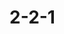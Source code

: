 # 2-2-1<!DOCTYPE html>
<html lang="en" dir="ltr">
<head>
<meta charset="UTF-8" />
<meta name="viewport" content="width=device-width, initial-scale=1" />
<title>Flame Project - پرۆژەی Flame</title>
<!-- Tailwind CSS CDN -->
<script src="https://cdn.tailwindcss.com"></script>
<style>
  @import url('https://fonts.googleapis.com/css2?family=Outfit:wght@300;400;600;700&display=swap');
    
      /* Base styles */
        body {
            font-family: 'Outfit', sans-serif;
                margin: 0;
                    padding: 0;
                        min-height: 100vh;
                            background-color: #000;
                                color: #e2e8f0;
                                    overflow-x: hidden;
                                        position: relative;
                                          }

                                            /* Starfield background */
                                              #starfield {
                                                  position: fixed;
                                                      top: 0;
                                                          left: 0;
                                                              width: 100%;
                                                                  height: 100%;
                                                                      z-index: -1;
                                                                          background: radial-gradient(ellipse at center, rgba(30, 10, 50, 0.3) 0%, #000 100%);
                                                                            }

                                                                              /* Static stars */
                                                                                .star {
                                                                                    position: absolute;
                                                                                        width: 1px;
                                                                                            height: 1px;
                                                                                                background: #fff;
                                                                                                    border-radius: 50%;
                                                                                                        animation: twinkle 5s infinite;
                                                                                                          }

                                                                                                            /* Shooting stars */
                                                                                                              .shooting-star {
                                                                                                                  position: absolute;
                                                                                                                      width: 100px;
                                                                                                                          height: 1px;
                                                                                                                              background: linear-gradient(90deg, rgba(0,0,0,0), #7f7fff, #b37aff);
                                                                                                                                  transform: rotate(-45deg);
                                                                                                                                      animation: shoot 8s linear infinite;
                                                                                                                                          opacity: 0;
                                                                                                                                            }

                                                                                                                                              /* Animations */
                                                                                                                                                @keyframes twinkle {
                                                                                                                                                    0%, 100% { opacity: 0.2; }
                                                                                                                                                        50% { opacity: 1; }
                                                                                                                                                          }

                                                                                                                                                            @keyframes shoot {
                                                                                                                                                                0% {
                                                                                                                                                                      transform: translateX(0) translateY(0) rotate(-45deg);
                                                                                                                                                                            opacity: 0;
                                                                                                                                                                                }
                                                                                                                                                                                    10% {
                                                                                                                                                                                          opacity: 1;
                                                                                                                                                                                              }
                                                                                                                                                                                                  100% {
                                                                                                                                                                                                        transform: translateX(1000px) translateY(-1000px) rotate(-45deg);
                                                                                                                                                                                                              opacity: 0;
                                                                                                                                                                                                                  }
                                                                                                                                                                                                                    }

                                                                                                                                                                                                                      /* Logo styles */
                                                                                                                                                                                                                        .logo {
                                                                                                                                                                                                                            font-family: 'Outfit', sans-serif;
                                                                                                                                                                                                                                font-weight: 700;
                                                                                                                                                                                                                                    font-size: 2.5rem;
                                                                                                                                                                                                                                        color: #7f7fff;
                                                                                                                                                                                                                                            position: relative;
                                                                                                                                                                                                                                                display: inline-block;
                                                                                                                                                                                                                                                  }

                                                                                                                                                                                                                                                    .logo-equation {
                                                                                                                                                                                                                                                        position: absolute;
                                                                                                                                                                                                                                                            top: -0.8em;
                                                                                                                                                                                                                                                                left: 50%;
                                                                                                                                                                                                                                                                    transform: translateX(-50%);
                                                                                                                                                                                                                                                                        font-size: 0.6em;
                                                                                                                                                                                                                                                                            color: #b37aff;
                                                                                                                                                                                                                                                                                font-weight: 400;
                                                                                                                                                                                                                                                                                  }

                                                                                                                                                                                                                                                                                    /* Kurdish text styling */
                                                                                                                                                                                                                                                                                      .kurdish {
                                                                                                                                                                                                                                                                                          font-size: 0.9em;
                                                                                                                                                                                                                                                                                              color: #aaaaff;
                                                                                                                                                                                                                                                                                                  margin-right: 0.5em;
                                                                                                                                                                                                                                                                                                      font-style: italic;
                                                                                                                                                                                                                                                                                                        }

                                                                                                                                                                                                                                                                                                          /* Header styles */
                                                                                                                                                                                                                                                                                                            header {
                                                                                                                                                                                                                                                                                                                background: rgba(0, 0, 20, 0.8);
                                                                                                                                                                                                                                                                                                                    backdrop-filter: blur(10px);
                                                                                                                                                                                                                                                                                                                        padding: 1rem 2rem;
                                                                                                                                                                                                                                                                                                                            border-bottom: 1px solid #2a2a4a;
                                                                                                                                                                                                                                                                                                                              }

                                                                                                                                                                                                                                                                                                                                /* Content card styles */
                                                                                                                                                                                                                                                                                                                                  .card {
                                                                                                                                                                                                                                                                                                                                      background: rgba(20, 20, 40, 0.7);
                                                                                                                                                                                                                                                                                                                                          border-radius: 1rem;
                                                                                                                                                                                                                                                                                                                                              padding: 2rem;
                                                                                                                                                                                                                                                                                                                                                  box-shadow: 0 0 20px rgba(100, 70, 200, 0.2);
                                                                                                                                                                                                                                                                                                                                                      backdrop-filter: blur(5px);
                                                                                                                                                                                                                                                                                                                                                          border: 1px solid #3a3a5a;
                                                                                                                                                                                                                                                                                                                                                            }

                                                                                                                                                                                                                                                                                                                                                              /* Footer styles */
                                                                                                                                                                                                                                                                                                                                                                footer {
                                                                                                                                                                                                                                                                                                                                                                    background: rgba(10, 10, 30, 0.9);
                                                                                                                                                                                                                                                                                                                                                                        padding: 1.5rem;
                                                                                                                                                                                                                                                                                                                                                                            text-align: center;
                                                                                                                                                                                                                                                                                                                                                                                font-size: 0.9rem;
                                                                                                                                                                                                                                                                                                                                                                                    color: #6666cc;
                                                                                                                                                                                                                                                                                                                                                                                      }
                                                                                                                                                                                                                                                                                                                                                                                      </style>
                                                                                                                                                                                                                                                                                                                                                                                      </head>
                                                                                                                                                                                                                                                                                                                                                                                      <body>

                                                                                                                                                                                                                                                                                                                                                                                      <!-- Starfield Background -->
                                                                                                                                                                                                                                                                                                                                                                                      <div id="starfield"></div>

                                                                                                                                                                                                                                                                                                                                                                                      <!-- Header with Logo -->
                                                                                                                                                                                                                                                                                                                                                                                      <header class="flex justify-between items-center">
                                                                                                                                                                                                                                                                                                                                                                                        <div class="flex items-center">
                                                                                                                                                                                                                                                                                                                                                                                            <div class="logo">
                                                                                                                                                                                                                                                                                                                                                                                                  flame
                                                                                                                                                                                                                                                                                                                                                                                                        <span class="logo-equation">2+2=1</span>
                                                                                                                                                                                                                                                                                                                                                                                                            </div>
                                                                                                                                                                                                                                                                                                                                                                                                                <div class="ml-4 text-sm text-purple-300">
                                                                                                                                                                                                                                                                                                                                                                                                                      <span class="en">The creator of the web:</span>
                                                                                                                                                                                                                                                                                                                                                                                                                            <span class="kurdish">دروستکەری وێب:</span>
                                                                                                                                                                                                                                                                                                                                                                                                                                  Goshan mzafar
                                                                                                                                                                                                                                                                                                                                                                                                                                      </div>
                                                                                                                                                                                                                                                                                                                                                                                                                                        </div>
                                                                                                                                                                                                                                                                                                                                                                                                                                          <nav>
                                                                                                                                                                                                                                                                                                                                                                                                                                              <ul class="flex space-x-6">
                                                                                                                                                                                                                                                                                                                                                                                                                                                    <li><a href="#" class="hover:text-purple-300">Home <span class="kurdish">ماڵەوە</span></a></li>
                                                                                                                                                                                                                                                                                                                                                                                                                                                          <li><a href="#" class="hover:text-purple-300">About <span class="kurdish">دەربارە</span></a></li>
                                                                                                                                                                                                                                                                                                                                                                                                                                                                <li><a href="#" class="hover:text-purple-300">Contact <span class="kurdish">پەیوەندی</span></a></li>
                                                                                                                                                                                                                                                                                                                                                                                                                                                                    </ul>
                                                                                                                                                                                                                                                                                                                                                                                                                                                                      </nav>
                                                                                                                                                                                                                                                                                                                                                                                                                                                                      </header>

                                                                                                                                                                                                                                                                                                                                                                                                                                                                      <!-- Main Content -->
                                                                                                                                                                                                                                                                                                                                                                                                                                                                      <main class="container mx-auto px-4 py-12 max-w-6xl">
                                                                                                                                                                                                                                                                                                                                                                                                                                                                        <section class="card mb-12">
                                                                                                                                                                                                                                                                                                                                                                                                                                                                            <h1 class="text-3xl font-bold mb-6">
                                                                                                                                                                                                                                                                                                                                                                                                                                                                                  <span class="en">Welcome to Flame Project</span>
                                                                                                                                                                                                                                                                                                                                                                                                                                                                                        <span class="kurdish">بەخێربێن بۆ پرۆژەی Flame</span>
                                                                                                                                                                                                                                                                                                                                                                                                                                                                                            </h1>
                                                                                                                                                                                                                                                                                                                                                                                                                                                                                                <p class="mb-4">
                                                                                                                                                                                                                                                                                                                                                                                                                                                                                                      <span class="en">This is a demonstration of a beautiful dark theme with starry background.</span>
                                                                                                                                                                                                                                                                                                                                                                                                                                                                                                            <span class="kurdish">ئەمە نیشاندانێکی ڕووناکی تاریکە کە پاشبنەماوە ئەستێرەییە.</span>
                                                                                                                                                                                                                                                                                                                                                                                                                                                                                                                </p>
                                                                                                                                                                                                                                                                                                                                                                                                                                                                                                                    <p>
                                                                                                                                                                                                                                                                                                                                                                                                                                                                                                                          <span class="en">The stars twinkle and shooting stars move slowly across the screen.</span>
                                                                                                                                                                                                                                                                                                                                                                                                                                                                                                                                <span class="kurdish">ئەستێرەکان دەدرەوشێنەوە و ئەستێرە کەوتووەکان بەهێواشی دەجوڵێن.</span>
                                                                                                                                                                                                                                                                                                                                                                                                                                                                                                                                    </p>
                                                                                                                                                                                                                                                                                                                                                                                                                                                                                                                                      </section>

                                                                                                                                                                                                                                                                                                                                                                                                                                                                                                                                        <div class="grid md:grid-cols-2 gap-8">
                                                                                                                                                                                                                                                                                                                                                                                                                                                                                                                                            <section class="card">
                                                                                                                                                                                                                                                                                                                                                                                                                                                                                                                                                  <h2 class="text-2xl font-bold mb-4">
                                                                                                                                                                                                                                                                                                                                                                                                                                                                                                                                                          <span class="en">Features</span>
                                                                                                                                                                                                                                                                                                                                                                                                                                                                                                                                                                  <span class="kurdish">تایبەتمەندییەکان</span>
                                                                                                                                                                                                                                                                                                                                                                                                                                                                                                                                                                        </h2>
                                                                                                                                                                                                                                                                                                                                                                                                                                                                                                                                                                              <ul class="space-y-3">
                                                                                                                                                                                                                                                                                                                                                                                                                                                                                                                                                                                      <li class="flex items-start">
                                                                                                                                                                                                                                                                                                                                                                                                                                                                                                                                                                                                <span class="text-purple-300 mr-2">✓</span>
                                                                                                                                                                                                                                                                                                                                                                                                                                                                                                                                                                                                          <span>
                                                                                                                                                                                                                                                                                                                                                                                                                                                                                                                                                                                                                      <span class="en">Animated star background</span>
                                                                                                                                                                                                                                                                                                                                                                                                                                                                                                                                                                                                                                  <span class="kurdish">پاشبنەمای ئەستێرەی جوڵاو</span>
                                                                                                                                                                                                                                                                                                                                                                                                                                                                                                                                                                                                                                            </span>
                                                                                                                                                                                                                                                                                                                                                                                                                                                                                                                                                                                                                                                    </li>
                                                                                                                                                                                                                                                                                                                                                                                                                                                                                                                                                                                                                                                            <li class="flex items-start">
                                                                                                                                                                                                                                                                                                                                                                                                                                                                                                                                                                                                                                                                      <span class="text-purple-300 mr-2">✓</span>
                                                                                                                                                                                                                                                                                                                                                                                                                                                                                                                                                                                                                                                                                <span>
                                                                                                                                                                                                                                                                                                                                                                                                                                                                                                                                                                                                                                                                                            <span class="en">Bilingual UI (English/Kurdish)</span>
                                                                                                                                                                                                                                                                                                                                                                                                                                                                                                                                                                                                                                                                                                        <span class="kurdish">UIی دوو زمانە (ئینگلیزی/کوردی)</span>
                                                                                                                                                                                                                                                                                                                                                                                                                                                                                                                                                                                                                                                                                                                  </span>
                                                                                                                                                                                                                                                                                                                                                                                                                                                                                                                                                                                                                                                                                                                          </li>
                                                                                                                                                                                                                                                                                                                                                                                                                                                                                                                                                                                                                                                                                                                                  <li class="flex items-start">
                                                                                                                                                                                                                                                                                                                                                                                                                                                                                                                                                                                                                                                                                                                                            <span class="text-purple-300 mr-2">✓</span>
                                                                                                                                                                                                                                                                                                                                                                                                                                                                                                                                                                                                                                                                                                                                                      <span>
                                                                                                                                                                                                                                                                                                                                                                                                                                                                                                                                                                                                                                                                                                                                                                  <span class="en">Custom "flame" logo</span>
                                                                                                                                                                                                                                                                                                                                                                                                                                                                                                                                                                                                                                                                                                                                                                              <span class="kurdish">لۆگۆی تایبەتی "flame"</span>
                                                                                                                                                                                                                                                                                                                                                                                                                                                                                                                                                                                                                                                                                                                                                                                        </span>
                                                                                                                                                                                                                                                                                                                                                                                                                                                                                                                                                                                                                                                                                                                                                                                                </li>
                                                                                                                                                                                                                                                                                                                                                                                                                                                                                                                                                                                                                                                                                                                                                                                                      </ul>
                                                                                                                                                                                                                                                                                                                                                                                                                                                                                                                                                                                                                                                                                                                                                                                                          </section>

                                                                                                                                                                                                                                                                                                                                                                                                                                                                                                                                                                                                                                                                                                                                                                                                              <section class="card">
                                                                                                                                                                                                                                                                                                                                                                                                                                                                                                                                                                                                                                                                                                                                                                                                                    <h2 class="text-2xl font-bold mb-4">
                                                                                                                                                                                                                                                                                                                                                                                                                                                                                                                                                                                                                                                                                                                                                                                                                            <span class="en">Get Started</span>
                                                                                                                                                                                                                                                                                                                                                                                                                                                                                                                                                                                                                                                                                                                                                                                                                                    <span class="kurdish">دەستپێبکە</span>
                                                                                                                                                                                                                                                                                                                                                                                                                                                                                                                                                                                                                                                                                                                                                                                                                                          </h2>
                                                                                                                                                                                                                                                                                                                                                                                                                                                                                                                                                                                                                                                                                                                                                                                                                                                <p class="mb-4">
                                                                                                                                                                                                                                                                                                                                                                                                                                                                                                                                                                                                                                                                                                                                                                                                                                                        <span class="en">Click the button below to begin your journey.</span>
                                                                                                                                                                                                                                                                                                                                                                                                                                                                                                                                                                                                                                                                                                                                                                                                                                                                <span class="kurdish">کرتە لە دوگمەی خوارەوە بکە بۆ دەستپێکردنی گەشتەکەت.</span>
                                                                                                                                                                                                                                                                                                                                                                                                                                                                                                                                                                                                                                                                                                                                                                                                                                                                      </p>
                                                                                                                                                                                                                                                                                                                                                                                                                                                                                                                                                                                                                                                                                                                                                                                                                                                                            <button class="bg-gradient-to-r from-blue-500 to-purple-600 hover:from-blue-600 hover:to-purple-700 text-white font-bold py-3 px-6 rounded-lg transition-all duration-300">
                                                                                                                                                                                                                                                                                                                                                                                                                                                                                                                                                                                                                                                                                                                                                                                                                                                                                    <span class="en">Begin Now</span>
                                                                                                                                                                                                                                                                                                                                                                                                                                                                                                                                                                                                                                                                                                                                                                                                                                                                                            <span class="kurdish">ئێستا دەستپێبکە</span>
                                                                                                                                                                                                                                                                                                                                                                                                                                                                                                                                                                                                                                                                                                                                                                                                                                                                                                  </button>
                                                                                                                                                                                                                                                                                                                                                                                                                                                                                                                                                                                                                                                                                                                                                                                                                                                                                                      </section>
                                                                                                                                                                                                                                                                                                                                                                                                                                                                                                                                                                                                                                                                                                                                                                                                                                                                                                        </div>
                                                                                                                                                                                                                                                                                                                                                                                                                                                                                                                                                                                                                                                                                                                                                                                                                                                                                                        </main>

                                                                                                                                                                                                                                                                                                                                                                                                                                                                                                                                                                                                                                                                                                                                                                                                                                                                                                        <!-- Footer -->
                                                                                                                                                                                                                                                                                                                                                                                                                                                                                                                                                                                                                                                                                                                                                                                                                                                                                                        <footer>
                                                                                                                                                                                                                                                                                                                                                                                                                                                                                                                                                                                                                                                                                                                                                                                                                                                                                                          <p>
                                                                                                                                                                                                                                                                                                                                                                                                                                                                                                                                                                                                                                                                                                                                                                                                                                                                                                              <span class="en">© 2023 Flame Project. All rights reserved.</span>
                                                                                                                                                                                                                                                                                                                                                                                                                                                                                                                                                                                                                                                                                                                                                                                                                                                                                                                  <span class="kurdish">© ٢٠٢٣ پرۆژەی Flame. هەموو مافەکان پارێزراون.</span>
                                                                                                                                                                                                                                                                                                                                                                                                                                                                                                                                                                                                                                                                                                                                                                                                                                                                                                                    </p>
                                                                                                                                                                                                                                                                                                                                                                                                                                                                                                                                                                                                                                                                                                                                                                                                                                                                                                                    </footer>

                                                                                                                                                                                                                                                                                                                                                                                                                                                                                                                                                                                                                                                                                                                                                                                                                                                                                                                    <script>
                                                                                                                                                                                                                                                                                                                                                                                                                                                                                                                                                                                                                                                                                                                                                                                                                                                                                                                    // Create stars
                                                                                                                                                                                                                                                                                                                                                                                                                                                                                                                                                                                                                                                                                                                                                                                                                                                                                                                    function createStars() {
                                                                                                                                                                                                                                                                                                                                                                                                                                                                                                                                                                                                                                                                                                                                                                                                                                                                                                                      const starfield = document.getElementById('starfield');
                                                                                                                                                                                                                                                                                                                                                                                                                                                                                                                                                                                                                                                                                                                                                                                                                                                                                                                        
                                                                                                                                                                                                                                                                                                                                                                                                                                                                                                                                                                                                                                                                                                                                                                                                                                                                                                                          // Create static stars
                                                                                                                                                                                                                                                                                                                                                                                                                                                                                                                                                                                                                                                                                                                                                                                                                                                                                                                            for (let i = 0; i < 200; i++) {
                                                                                                                                                                                                                                                                                                                                                                                                                                                                                                                                                                                                                                                                                                                                                                                                                                                                                                                                const star = document.createElement('div');
                                                                                                                                                                                                                                                                                                                                                                                                                                                                                                                                                                                                                                                                                                                                                                                                                                                                                                                                    star.className = 'star';
                                                                                                                                                                                                                                                                                                                                                                                                                                                                                                                                                                                                                                                                                                                                                                                                                                                                                                                                        star.style.left = `${Math.random() * 100}%`;
                                                                                                                                                                                                                                                                                                                                                                                                                                                                                                                                                                                                                                                                                                                                                                                                                                                                                                                                            star.style.top = `${Math.random() * 100}%`;
                                                                                                                                                                                                                                                                                                                                                                                                                                                                                                                                                                                                                                                                                                                                                                                                                                                                                                                                                star.style.animationDelay = `${Math.random() * 5}s`;
                                                                                                                                                                                                                                                                                                                                                                                                                                                                                                                                                                                                                                                                                                                                                                                                                                                                                                                                                    star.style.width = `${Math.random() * 2 + 1}px`;
                                                                                                                                                                                                                                                                                                                                                                                                                                                                                                                                                                                                                                                                                                                                                                                                                                                                                                                                                        star.style.height = star.style.width;
                                                                                                                                                                                                                                                                                                                                                                                                                                                                                                                                                                                                                                                                                                                                                                                                                                                                                                                                                            starfield.appendChild(star);
                                                                                                                                                                                                                                                                                                                                                                                                                                                                                                                                                                                                                                                                                                                                                                                                                                                                                                                                                              }

                                                                                                                                                                                                                                                                                                                                                                                                                                                                                                                                                                                                                                                                                                                                                                                                                                                                                                                                                                // Create shooting stars
                                                                                                                                                                                                                                                                                                                                                                                                                                                                                                                                                                                                                                                                                                                                                                                                                                                                                                                                                                  for (let i = 0; i < 5; i++) {
                                                                                                                                                                                                                                                                                                                                                                                                                                                                                                                                                                                                                                                                                                                                                                                                                                                                                                                                                                      const shootingStar = document.createElement('div');
                                                                                                                                                                                                                                                                                                                                                                                                                                                                                                                                                                                                                                                                                                                                                                                                                                                                                                                                                                          shootingStar.className = 'shooting-star';
                                                                                                                                                                                                                                                                                                                                                                                                                                                                                                                                                                                                                                                                                                                                                                                                                                                                                                                                                                              shootingStar.style.left = `${Math.random() * 100}%`;
                                                                                                                                                                                                                                                                                                                                                                                                                                                                                                                                                                                                                                                                                                                                                                                                                                                                                                                                                                                  shootingStar.style.top = `${Math.random() * 100}%`;
                                                                                                                                                                                                                                                                                                                                                                                                                                                                                                                                                                                                                                                                                                                                                                                                                                                                                                                                                                                      shootingStar.style.animationDelay = `${Math.random() * 10}s`;
                                                                                                                                                                                                                                                                                                                                                                                                                                                                                                                                                                                                                                                                                                                                                                                                                                                                                                                                                                                          starfield.appendChild(shootingStar);
                                                                                                                                                                                                                                                                                                                                                                                                                                                                                                                                                                                                                                                                                                                                                                                                                                                                                                                                                                                            }
                                                                                                                                                                                                                                                                                                                                                                                                                                                                                                                                                                                                                                                                                                                                                                                                                                                                                                                                                                                            }

                                                                                                                                                                                                                                                                                                                                                                                                                                                                                                                                                                                                                                                                                                                                                                                                                                                                                                                                                                                            // Initialize when page loads
                                                                                                                                                                                                                                                                                                                                                                                                                                                                                                                                                                                                                                                                                                                                                                                                                                                                                                                                                                                            window.addEventListener('DOMContentLoaded', () => {
                                                                                                                                                                                                                                                                                                                                                                                                                                                                                                                                                                                                                                                                                                                                                                                                                                                                                                                                                                                              createStars();
                                                                                                                                                                                                                                                                                                                                                                                                                                                                                                                                                                                                                                                                                                                                                                                                                                                                                                                                                                                                
                                                                                                                                                                                                                                                                                                                                                                                                                                                                                                                                                                                                                                                                                                                                                                                                                                                                                                                                                                                                  // Add more shooting stars periodically
                                                                                                                                                                                                                                                                                                                                                                                                                                                                                                                                                                                                                                                                                                                                                                                                                                                                                                                                                                                                    setInterval(() => {
                                                                                                                                                                                                                                                                                                                                                                                                                                                                                                                                                                                                                                                                                                                                                                                                                                                                                                                                                                                                        const shootingStar = document.createElement('div');
                                                                                                                                                                                                                                                                                                                                                                                                                                                                                                                                                                                                                                                                                                                                                                                                                                                                                                                                                                                                            shootingStar.className = 'shooting-star';
                                                                                                                                                                                                                                                                                                                                                                                                                                                                                                                                                                                                                                                                                                                                                                                                                                                                                                                                                                                                                shootingStar.style.left = `${Math.random() * 100}%`;
                                                                                                                                                                                                                                                                                                                                                                                                                                                                                                                                                                                                                                                                                                                                                                                                                                                                                                                                                                                                                    shootingStar.style.top = `${Math.random() * 100}%`;
                                                                                                                                                                                                                                                                                                                                                                                                                                                                                                                                                                                                                                                                                                                                                                                                                                                                                                                                                                                                                        document.getElementById('starfield').appendChild(shootingStar);
                                                                                                                                                                                                                                                                                                                                                                                                                                                                                                                                                                                                                                                                                                                                                                                                                                                                                                                                                                                                                            
                                                                                                                                                                                                                                                                                                                                                                                                                                                                                                                                                                                                                                                                                                                                                                                                                                                                                                                                                                                                                                // Remove after animation completes
                                                                                                                                                                                                                                                                                                                                                                                                                                                                                                                                                                                                                                                                                                                                                                                                                                                                                                                                                                                                                                    setTimeout(() => {
                                                                                                                                                                                                                                                                                                                                                                                                                                                                                                                                                                                                                                                                                                                                                                                                                                                                                                                                                                                                                                          shootingStar.remove();
                                                                                                                                                                                                                                                                                                                                                                                                                                                                                                                                                                                                                                                                                                                                                                                                                                                                                                                                                                                                                                              }, 8000);
                                                                                                                                                                                                                                                                                                                                                                                                                                                                                                                                                                                                                                                                                                                                                                                                                                                                                                                                                                                                                                                }, 3000);
                                                                                                                                                                                                                                                                                                                                                                                                                                                                                                                                                                                                                                                                                                                                                                                                                                                                                                                                                                                                                                                });
                                                                                                                                                                                                                                                                                                                                                                                                                                                                                                                                                                                                                                                                                                                                                                                                                                                                                                                                                                                                                                                </script>
                                                                                                                                                                                                                                                                                                                                                                                                                                                                                                                                                                                                                                                                                                                                                                                                                                                                                                                                                                                                                                                </body>
                                                                                                                                                                                                                                                                                                                                                                                                                                                                                                                                                                                                                                                                                                                                                                                                                                                                                                                                                                                                                                                </html>
                                                                                                                                                                                                                                                                                                                                                                                                                                                                                                                                                                                                                                                                                                                                                                                                                                                                                                                                                                                                                                                